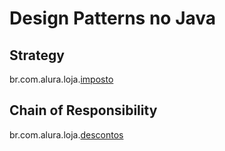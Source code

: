 # Design Patterns no Java

## Strategy

br.com.alura.loja.[imposto](src%2Fmain%2Fjava%2Fbr%2Fcom%2Falura%2Floja%2Fimposto)

## Chain of Responsibility

br.com.alura.loja.[descontos](src%2Fmain%2Fjava%2Fbr%2Fcom%2Falura%2Floja%2Fdescontos)
